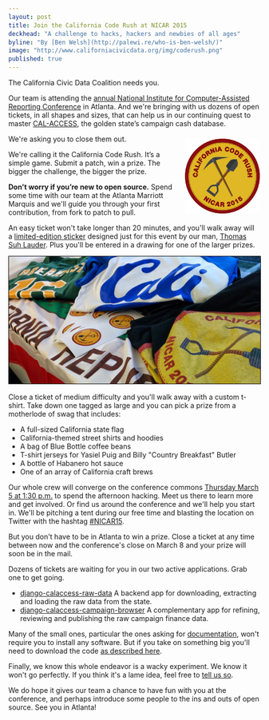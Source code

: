 ```yaml
---
layout: post
title: Join the California Code Rush at NICAR 2015
deckhead: "A challenge to hacks, hackers and newbies of all ages"
byline: "By [Ben Welsh](http://palewi.re/who-is-ben-welsh/)"
image: "http://www.californiacivicdata.org/img/coderush.png"
published: true
---
```


The California Civic Data Coalition needs you.

Our team is attending the [annual National Institute for Computer-Assisted Reporting Conference](http://ire.org/events-and-training/event/1494/) in Atlanta. And we're bringing with us dozens of open tickets, in all shapes and sizes, that can help us in our continuing quest to master [CAL-ACCESS](/2014/09/24/hello-world/), the golden state’s campaign cash database.

<img src="/img/coderush.png" height="150" style="margin: 8px 0 0 10px; float:right;">

We're asking you to close them out.

We're calling it the California Code Rush. It’s a simple game. Submit a patch, win a prize. The bigger the challenge, the bigger the prize.

**Don't worry if you’re new to open source.** Spend some time with our team at the Atlanta Marriott Marquis and we'll guide you through your first contribution, from fork to patch to pull.

An easy ticket won't take longer than 20 minutes, and you'll walk away will a [limited-edition sticker](/img/coderush.png) designed just for this event by our man, [Thomas Suh Lauder](https://twitter.com/thomas06037). Plus you'll be entered in a drawing for one of the larger prizes.

<img src="/img/swaglode.jpg" style="border: 1px solid black;">

Close a ticket of medium difficulty and you'll walk away with a custom t-shirt. Take down one tagged as large and you can pick a prize from a motherlode of swag that includes:

* A full-sized California state flag
* California-themed street shirts and hoodies
* A bag of Blue Bottle coffee beans
* T-shirt jerseys for Yasiel Puig and Billy "Country Breakfast" Butler
* A bottle of Habanero hot sauce
* One of an array of California craft brews

Our whole crew will converge on the conference commons [Thursday March 5 at 1:30 p.m.](http://ire.org/events-and-training/event/1494/1829/) to spend the afternoon hacking. Meet us there to learn more and get involved. Or find us around the conference and we'll help you start in. We'll be pitching a tent during our free time and blasting the location on Twitter with the hashtag [#NICAR15](https://twitter.com/search?f=realtime&q=%23NICAR15&src=tyah).

But you don't have to be in Atlanta to win a prize. Close a ticket at any time between now and the conference's close on March 8 and your prize will soon be in the mail.

Dozens of tickets are waiting for you in our two active applications. Grab one to get going.

* [django-calaccess-raw-data](https://github.com/california-civic-data-coalition/django-calaccess-raw-data/issues) A backend app for downloading, extracting and loading the raw data from the state.
* [django-calaccess-campaign-browser](https://github.com/california-civic-data-coalition/django-calaccess-campaign-browser/issues) A complementary app for refining, reviewing and publishing the raw campaign finance data.

Many of the small ones, particular the ones asking for [documentation](https://github.com/california-civic-data-coalition/django-calaccess-campaign-browser/issues?q=is%3Aopen+is%3Aissue+label%3Adocumentation), won't require you to install any software. But if you take on something big you'll need to download the code [as described here](http://django-calaccess-campaign-browser.californiacivicdata.org/en/latest/howtocontribute.html).

Finally, we know this whole endeavor is a wacky experiment.  We know it won't go perfectly. If you think it's a lame idea, feel free to <a href="mailto:ben.welsh@gmail.com">tell us so</a>.

We do hope it gives our team a chance to have fun with you at the conference, and perhaps introduce some people to the ins and outs of open source. See you in Atlanta!